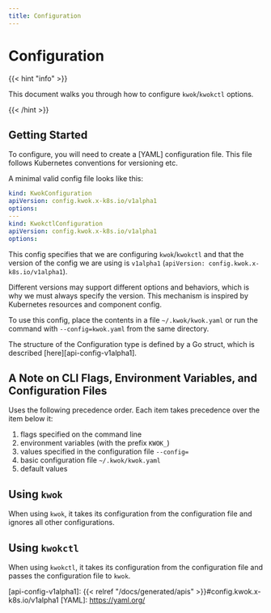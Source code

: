 ```yaml
---
title: Configuration
---
```


# Configuration

{{< hint "info" >}}

This document walks you through how to configure `kwok`/`kwokctl` options.

{{< /hint >}}

## Getting Started

To configure, you will need to create a [YAML] configuration file.
This file follows Kubernetes conventions for versioning etc.

A minimal valid config file looks like this:

``` yaml
kind: KwokConfiguration
apiVersion: config.kwok.x-k8s.io/v1alpha1
options:
---
kind: KwokctlConfiguration
apiVersion: config.kwok.x-k8s.io/v1alpha1
options:
```

This config specifies that we are configuring `kwok`/`kwokctl` and that the version of the config we are using is `v1alpha1` (`apiVersion: config.kwok.x-k8s.io/v1alpha1`).

Different versions may support different options and behaviors, which is why we must always specify the version. This mechanism is inspired by Kubernetes resources and component config.

To use this config, place the contents in a file `~/.kwok/kwok.yaml` or run the command with `--config=kwok.yaml` from the same directory.

The structure of the Configuration type is defined by a Go struct, which is described [here][api-config-v1alpha1].

## A Note on CLI Flags, Environment Variables, and Configuration Files

Uses the following precedence order. Each item takes precedence over the item below it:

1. flags specified on the command line
2. environment variables (with the prefix `KWOK_`)
3. values specified in the configuration file `--config=`
4. basic configuration file `~/.kwok/kwok.yaml`
5. default values

## Using `kwok`

When using `kwok`, it takes its configuration from the configuration file and ignores all other configurations.

## Using `kwokctl`

When using `kwokctl`, it takes its configuration from the configuration file and passes the configuration file to `kwok`.

[api-config-v1alpha1]: {{< relref "/docs/generated/apis" >}}#config.kwok.x-k8s.io/v1alpha1
[YAML]: https://yaml.org/
